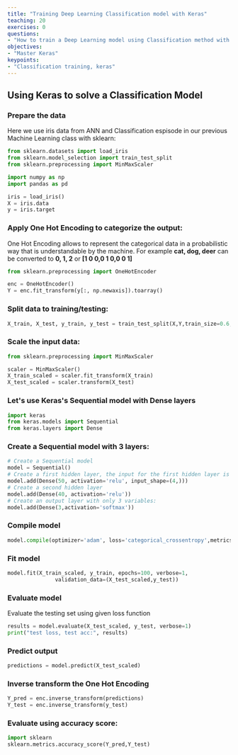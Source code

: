 ```yaml
---
title: "Training Deep Learning Classification model with Keras"
teaching: 20
exercises: 0
questions:
- "How to train a Deep Learning model using Classification method with Keras"
objectives:
- "Master Keras"
keypoints:
- "Classification training, keras"
---
```

## Using Keras to solve a Classification Model

### Prepare the data
Here we use iris data from ANN and Classification espisode in our previous Machine Learning class with sklearn:

```python
from sklearn.datasets import load_iris
from sklearn.model_selection import train_test_split
from sklearn.preprocessing import MinMaxScaler

import numpy as np
import pandas as pd

iris = load_iris()
X = iris.data
y = iris.target
```

### Apply One Hot Encoding to categorize the output:
One Hot Encoding allows to represent the categorical data in a probabilistic way that is understandable by the machine.
For example **cat, dog, deer** can be converted to **0, 1, 2** or **[1 0 0,0 1 0,0 0 1]**

```python
from sklearn.preprocessing import OneHotEncoder

enc = OneHotEncoder()
Y = enc.fit_transform(y[:, np.newaxis]).toarray()
```

### Split data to training/testing:

```python
X_train, X_test, y_train, y_test = train_test_split(X,Y,train_size=0.6,random_state=123)
```

### Scale the input data:

```python
from sklearn.preprocessing import MinMaxScaler

scaler = MinMaxScaler()
X_train_scaled = scaler.fit_transform(X_train)
X_test_scaled = scaler.transform(X_test)
```

### Let's use Keras's Sequential model with Dense layers

```python
import keras
from keras.models import Sequential
from keras.layers import Dense
```

### Create a Sequential model with 3 layers:

```python
# Create a Sequential model
model = Sequential()
# Create a first hidden layer, the input for the first hidden layer is input layer which has 3 variables:
model.add(Dense(50, activation='relu', input_shape=(4,)))
# Create a second hidden layer
model.add(Dense(40, activation='relu'))
# Create an output layer with only 3 variables:
model.add(Dense(3,activation='softmax'))
```

### Compile model

```python
model.compile(optimizer='adam', loss='categorical_crossentropy',metrics='accuracy')
```

### Fit model

```python
model.fit(X_train_scaled, y_train, epochs=100, verbose=1,
               validation_data=(X_test_scaled,y_test))
```
 
### Evaluate model
Evaluate the testing set using given loss function
```python
results = model.evaluate(X_test_scaled, y_test, verbose=1)
print("test loss, test acc:", results)
```

### Predict output
```python
predictions = model.predict(X_test_scaled)
```

### Inverse transform the One Hot Encoding
```python
Y_pred = enc.inverse_transform(predictions)
Y_test = enc.inverse_transform(y_test)
```

### Evaluate using accuracy score:

```python
import sklearn
sklearn.metrics.accuracy_score(Y_pred,Y_test)
```
